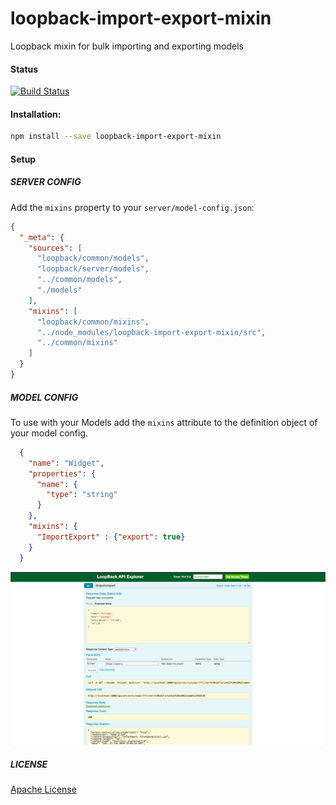 # loopback-import-export-mixin
Loopback mixin for bulk importing and exporting models  
#### Status
[![Build Status](https://travis-ci.org/go4taj/loopback-import-export-mixin.svg?branch=master)](https://travis-ci.org/go4taj/loopback-import-export-mixin)
#### Installation:

```bash
npm install --save loopback-import-export-mixin
```
#### Setup

##### SERVER CONFIG

Add the `mixins` property to your `server/model-config.json`:

```json
{
  "_meta": {
    "sources": [
      "loopback/common/models",
      "loopback/server/models",
      "../common/models",
      "./models"
    ],
    "mixins": [
      "loopback/common/mixins",
      "../node_modules/loopback-import-export-mixin/src",
      "../common/mixins"
    ]
  }
}
```

##### MODEL CONFIG

To use with your Models add the `mixins` attribute to the definition object of your model config.

```json
  {
    "name": "Widget",
    "properties": {
      "name": {
        "type": "string"
      }
    },
    "mixins": {
      "ImportExport" : {"export": true}
    }
  }
```
![alt text](src/asset/explorer-export.png "Explorer demo")


##### LICENSE
[Apache License](./LICENSE)
